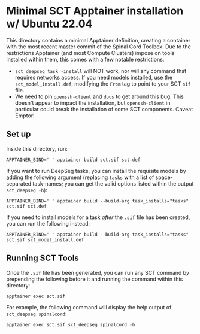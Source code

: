 # Minimal SCT Apptainer installation w/ Ubuntu 22.04

This directory contains a minimal Apptainer definition, creating a container with the most recent master commit of the Spinal Cord Toolbox. Due to the restrictions Apptainer (and most Compute Clusters) impose on tools installed within them, this comes with a few notable restrictions:

* `sct_deepseg task -install` will NOT work, nor will any command that requires networks access. If you need models installed, use the `sct_model_install.def`, modifying the `From` tag to point to your SCT `sif` file.
* We need to pin `openssh-client` and `dbus` to get around [this](https://github.com/apptainer/apptainer/issues/1822#issuecomment-2051581258) bug. This doesn't appear to impact the installation, but `openssh-client` in particular could break the installation of some SCT components. Caveat Emptor!


## Set up

Inside this directory, run:

    APPTAINER_BIND=' ' apptainer build sct.sif sct.def

If you want to run DeepSeg tasks, you can install the requisite models by adding the following argument (replacing `tasks` with a list of space-separated task-names; you can get the valid options listed within the output `sct_deepseg -h`):

    APPTAINER_BIND=' ' apptainer build --build-arg task_installs="tasks" sct.sif sct.def

If you need to install models for a task _after_ the `.sif` file has been created, you can run the following instead:

    APPTAINER_BIND=' ' apptainer build --build-arg task_installs="tasks" sct.sif sct_model_install.def

## Running SCT Tools

Once the `.sif` file has been generated, you can run any SCT command by prepending the following before it and running the command within this directory:

    apptainer exec sct.sif

For example, the following command will display the help output of `sct_deepseg spinalcord`:

    apptainer exec sct.sif sct_deepseg spinalcord -h    
